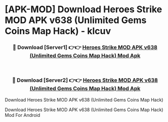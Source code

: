 # [APK-MOD] Download Heroes Strike MOD APK v638 (Unlimited Gems Coins Map Hack) - klcuv


<div align="center">
<h3>🔴 Download [Server1] 👉👉 <a href="https://apk-comot.site?title=Heroes_Strike_MOD_APK_v638_(Unlimited_Gems_Coins_Map_Hack)">Heroes Strike MOD APK v638 (Unlimited Gems Coins Map Hack) Mod Apk</a></h3><br>
<h3>🔴 Download [Server2] 👉👉 <a href="https://apk-comot.site?title=Heroes_Strike_MOD_APK_v638_(Unlimited_Gems_Coins_Map_Hack)">Heroes Strike MOD APK v638 (Unlimited Gems Coins Map Hack) Mod Apk</a></h3>
</div>



Download Heroes Strike MOD APK v638 (Unlimited Gems Coins Map Hack) 

Download Heroes Strike MOD APK v638 (Unlimited Gems Coins Map Hack) Mod For Android